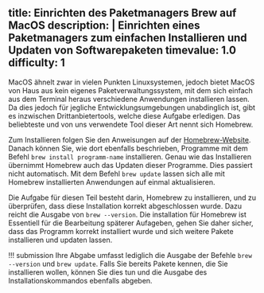 title: Einrichten des Paketmanagers Brew auf MacOS
description: |
  Einrichten eines Paketmanagers zum einfachen Installieren und Updaten von Softwarepaketen
timevalue: 1.0
difficulty: 1
---

MacOS ähnelt zwar in vielen Punkten Linuxsystemen, jedoch bietet MacOS von Haus aus kein
eigenes Paketverwaltungssystem, mit dem sich einfach aus dem Terminal heraus verschiedene
Anwendungen installieren lassen. Da dies jedoch für jegliche Entwicklungsumgebungen
unabdinglich ist, gibt es inzwischen Drittanbietertools, welche diese Aufgabe erledigen.
Das beliebteste und von uns verwendete Tool dieser Art nennt sich Homebrew.

Zum Installieren folgen Sie den Anweisungen auf der [Homebrew-Website](https://brew.sh).
Danach können Sie, wie dort ebenfalls beschrieben, Programme mit dem Befehl
`brew install programm-name` installieren.
Genau wie das Installieren übernimmt Homebrew auch das Updaten dieser Programme.
Dies passiert nicht automatisch. Mit dem Befehl `brew update` lassen sich alle mit
Homebrew installierten Anwendungen auf einmal aktualisieren.

Die Aufgabe für diesen Teil besteht darin, Homebrew zu installieren, und zu überprüfen, dass
diese Installation korrekt abgeschlossen wurde. Dazu reicht die Ausgabe von `brew --version`.
Die installation für Homebrew ist Essentiell für die Bearbeitung späterer Aufageben, gehen Sie
daher sicher, dass das Programm korrekt installiert wurde und sich weitere Pakete installieren
und updaten lassen.

!!! submission
    Ihre Abgabe umfasst lediglich die Ausgabe der Befehle `brew --version` und `brew update`.
    Falls Sie bereits Pakete kennen, die Sie installieren wollen, können Sie dies tun und die
    Ausgabe des Installationskommandos ebenfalls abgeben.
